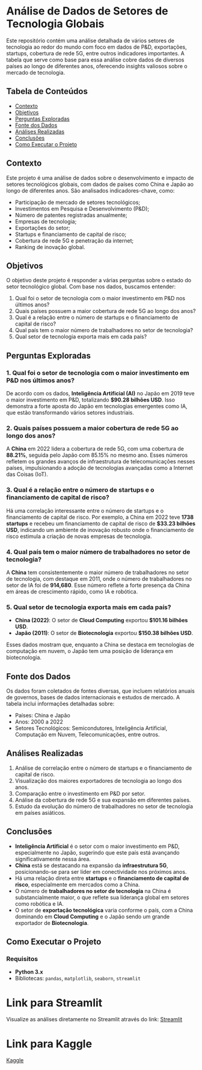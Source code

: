 # Análise de Dados de Setores de Tecnologia Globais

Este repositório contém uma análise detalhada de vários setores de tecnologia ao redor do mundo com foco em dados de P&D, exportações, startups, cobertura de rede 5G, entre outros indicadores importantes. A tabela que serve como base para essa análise cobre dados de diversos países ao longo de diferentes anos, oferecendo insights valiosos sobre o mercado de tecnologia.

## Tabela de Conteúdos
- [Contexto](#contexto)
- [Objetivos](#objetivos)
- [Perguntas Exploradas](#perguntas-exploradas)
- [Fonte dos Dados](#fonte-dos-dados)
- [Análises Realizadas](#análises-realizadas)
- [Conclusões](#conclusões)
- [Como Executar o Projeto](#como-executar-o-projeto)


## Contexto

Este projeto é uma análise de dados sobre o desenvolvimento e impacto de setores tecnológicos globais, com dados de países como China e Japão ao longo de diferentes anos. São analisados indicadores-chave, como:

- Participação de mercado de setores tecnológicos;
- Investimentos em Pesquisa e Desenvolvimento (P&D);
- Número de patentes registradas anualmente;
- Empresas de tecnologia;
- Exportações do setor;
- Startups e financiamento de capital de risco;
- Cobertura de rede 5G e penetração da internet;
- Ranking de inovação global.

## Objetivos

O objetivo deste projeto é responder a várias perguntas sobre o estado do setor tecnológico global. Com base nos dados, buscamos entender:

1. Qual foi o setor de tecnologia com o maior investimento em P&D nos últimos anos?
2. Quais países possuem a maior cobertura de rede 5G ao longo dos anos?
3. Qual é a relação entre o número de startups e o financiamento de capital de risco?
4. Qual país tem o maior número de trabalhadores no setor de tecnologia?
5. Qual setor de tecnologia exporta mais em cada país?

## Perguntas Exploradas

### 1. Qual foi o setor de tecnologia com o maior investimento em P&D nos últimos anos?

De acordo com os dados, **Inteligência Artificial (AI)** no Japão em 2019 teve o maior investimento em P&D, totalizando **$90.28 bilhões USD**. Isso demonstra a forte aposta do Japão em tecnologias emergentes como IA, que estão transformando vários setores industriais.

### 2. Quais países possuem a maior cobertura de rede 5G ao longo dos anos?

A **China** em 2022 lidera a cobertura de rede 5G, com uma cobertura de **88.21%**, seguida pelo Japão com 85.15% no mesmo ano. Esses números refletem os grandes avanços de infraestrutura de telecomunicações nesses países, impulsionando a adoção de tecnologias avançadas como a Internet das Coisas (IoT).

### 3. Qual é a relação entre o número de startups e o financiamento de capital de risco?

Há uma correlação interessante entre o número de startups e o financiamento de capital de risco. Por exemplo, a China em 2022 teve **1738 startups** e recebeu um financiamento de capital de risco de **$33.23 bilhões USD**, indicando um ambiente de inovação robusto onde o financiamento de risco estimula a criação de novas empresas de tecnologia.

### 4. Qual país tem o maior número de trabalhadores no setor de tecnologia?

A **China** tem consistentemente o maior número de trabalhadores no setor de tecnologia, com destaque em 2011, onde o número de trabalhadores no setor de IA foi de **914,680**. Esse número reflete a forte presença da China em áreas de crescimento rápido, como IA e robótica.

### 5. Qual setor de tecnologia exporta mais em cada país?

- **China (2022)**: O setor de **Cloud Computing** exportou **$101.16 bilhões USD**.
- **Japão (2011)**: O setor de **Biotecnologia** exportou **$150.38 bilhões USD**.

Esses dados mostram que, enquanto a China se destaca em tecnologias de computação em nuvem, o Japão tem uma posição de liderança em biotecnologia.

## Fonte dos Dados

Os dados foram coletados de fontes diversas, que incluem relatórios anuais de governos, bases de dados internacionais e estudos de mercado. A tabela inclui informações detalhadas sobre:

- Países: China e Japão
- Anos: 2000 a 2022
- Setores Tecnológicos: Semicondutores, Inteligência Artificial, Computação em Nuvem, Telecomunicações, entre outros.

## Análises Realizadas

1. Análise de correlação entre o número de startups e o financiamento de capital de risco.
2. Visualização dos maiores exportadores de tecnologia ao longo dos anos.
3. Comparação entre o investimento em P&D por setor.
4. Análise da cobertura de rede 5G e sua expansão em diferentes países.
5. Estudo da evolução do número de trabalhadores no setor de tecnologia em países asiáticos.

## Conclusões

- **Inteligência Artificial** é o setor com o maior investimento em P&D, especialmente no Japão, sugerindo que este país está avançando significativamente nessa área.
- **China** está se destacando na expansão da **infraestrutura 5G**, posicionando-se para ser líder em conectividade nos próximos anos.
- Há uma relação direta entre **startups** e o **financiamento de capital de risco**, especialmente em mercados como a China.
- O número de **trabalhadores no setor de tecnologia** na China é substancialmente maior, o que reflete sua liderança global em setores como robótica e IA.
- O setor de **exportação tecnológica** varia conforme o país, com a China dominando em **Cloud Computing** e o Japão sendo um grande exportador de **Biotecnologia**.

## Como Executar o Projeto

### Requisitos

- **Python 3.x**
- Bibliotecas: `pandas`, `matplotlib`, `seaborn`, `streamlit`
  
 # Link para Streamlit
Visualize as análises diretamente no Streamlit através do link: [Streamlit](https://www.google.com)
# Link para Kaggle
[Kaggle](https://www.kaggle.com)
